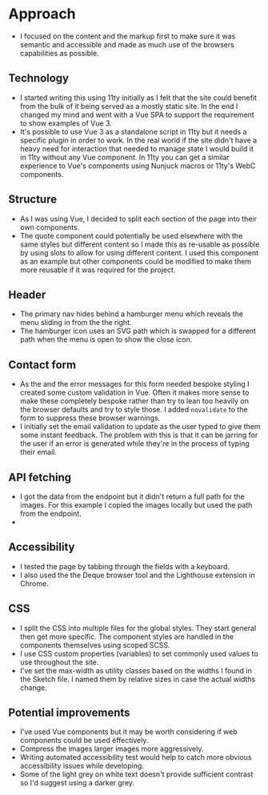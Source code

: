 # Approach

+ I focused on the content and the markup first to make sure it was semantic and accessible and made as much use of the browsers capabilities as possible.

## Technology

+ I started writing this using 11ty initially as I felt that the site could benefit from the bulk of it being served as a mostly static site. In the end I changed my mind and went with a Vue SPA to support the requirement to show examples of Vue 3.
+ It's possible to use Vue 3 as a standalone script in 11ty but it needs a specific plugin in order to work. In the real world if the site didn't have a heavy need for interaction that needed to manage state I would build it in 11ty without any Vue component. In 11ty you can get a similar experience to Vue's components using Nunjuck macros or 11ty's WebC components.

## Structure

+ As I was using Vue, I decided to split each section of the page into their own components.
+ The quote component could potentially be used elsewhere with the same styles but different content so I made this as re-usable as possible by using slots to allow for using different content. I used this component as an example but other components could be modified to make them more reusable if it was required for the project. 


## Header

+ The primary nav hides behind a hamburger menu which reveals the menu sliding in from the  the right.
+ The hamburger icon uses an SVG path which is swapped for a different path when the menu is open to show the close icon.

## Contact form

+ As the and the error messages for this form needed bespoke styling I created some custom validation in Vue. Often it makes more sense to make these completely bespoke rather than try to lean too heavily on the browser defaults and try to style those. I added `novalidate` to the form to suppress these browser warnings.   
+ I initially set the email validation to update as the user typed to give them some instant feedback. The problem with this is that it can be jarring for the user if an error is generated while they're in the process of typing their email.


## API fetching

+ I got the data from the endpoint but it didn't return a full path for the images. For this example I copied the images locally but used the path from the endpoint.
+   

## Accessibility

+ I tested the page by tabbing through the fields with a keyboard.
+ I also used the the Deque browser tool and the Lighthouse extension in Chrome.


## CSS

+ I split the CSS into multiple files for the global styles. They start general then get more specific. The component styles are handled in the components themselves using scoped SCSS.
+ I use CSS custom properties (variables) to set commonly used values to use throughout the site.
+ I've set the max-width as utility classes based on the widths I found in the Sketch file. I named them by relative sizes in case the actual widths change.


## Potential improvements

+ I've used Vue components but it may be worth considering if web components could be used effectively.
+ Compress the images larger images more aggressively.
+ Writing automated accessibility test would help to catch more obvious accessibility issues while developing.
+ Some of the light grey on white text doesn't provide sufficient contrast so I'd suggest using a darker grey.
